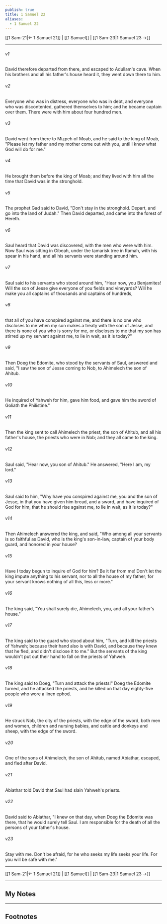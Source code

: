 ```yaml
---
publish: true
title: 1 Samuel 22
aliases:
  - 1 Samuel 22
---
```


[[1 Sam-21|← 1 Samuel 21]] | [[1 Samuel]] | [[1 Sam-23|1 Samuel 23 →]]
***



###### v1 
David therefore departed from there, and escaped to Adullam's cave. When his brothers and all his father's house heard it, they went down there to him. 

###### v2 
Everyone who was in distress, everyone who was in debt, and everyone who was discontented, gathered themselves to him; and he became captain over them. There were with him about four hundred men. 

###### v3 
David went from there to Mizpeh of Moab, and he said to the king of Moab, "Please let my father and my mother come out with you, until I know what God will do for me." 

###### v4 
He brought them before the king of Moab; and they lived with him all the time that David was in the stronghold. 

###### v5 
The prophet Gad said to David, "Don't stay in the stronghold. Depart, and go into the land of Judah." Then David departed, and came into the forest of Hereth. 

###### v6 
Saul heard that David was discovered, with the men who were with him. Now Saul was sitting in Gibeah, under the tamarisk tree in Ramah, with his spear in his hand, and all his servants were standing around him. 

###### v7 
Saul said to his servants who stood around him, "Hear now, you Benjamites! Will the son of Jesse give everyone of you fields and vineyards? Will he make you all captains of thousands and captains of hundreds, 

###### v8 
that all of you have conspired against me, and there is no one who discloses to me when my son makes a treaty with the son of Jesse, and there is none of you who is sorry for me, or discloses to me that my son has stirred up my servant against me, to lie in wait, as it is today?" 

###### v9 
Then Doeg the Edomite, who stood by the servants of Saul, answered and said, "I saw the son of Jesse coming to Nob, to Ahimelech the son of Ahitub. 

###### v10 
He inquired of Yahweh for him, gave him food, and gave him the sword of Goliath the Philistine." 

###### v11 
Then the king sent to call Ahimelech the priest, the son of Ahitub, and all his father's house, the priests who were in Nob; and they all came to the king. 

###### v12 
Saul said, "Hear now, you son of Ahitub." He answered, "Here I am, my lord." 

###### v13 
Saul said to him, "Why have you conspired against me, you and the son of Jesse, in that you have given him bread, and a sword, and have inquired of God for him, that he should rise against me, to lie in wait, as it is today?" 

###### v14 
Then Ahimelech answered the king, and said, "Who among all your servants is so faithful as David, who is the king's son-in-law, captain of your body guard, and honored in your house? 

###### v15 
Have I today begun to inquire of God for him? Be it far from me! Don't let the king impute anything to his servant, nor to all the house of my father; for your servant knows nothing of all this, less or more." 

###### v16 
The king said, "You shall surely die, Ahimelech, you, and all your father's house." 

###### v17 
The king said to the guard who stood about him, "Turn, and kill the priests of Yahweh; because their hand also is with David, and because they knew that he fled, and didn't disclose it to me." But the servants of the king wouldn't put out their hand to fall on the priests of Yahweh. 

###### v18 
The king said to Doeg, "Turn and attack the priests!" Doeg the Edomite turned, and he attacked the priests, and he killed on that day eighty-five people who wore a linen ephod. 

###### v19 
He struck Nob, the city of the priests, with the edge of the sword, both men and women, children and nursing babies, and cattle and donkeys and sheep, with the edge of the sword. 

###### v20 
One of the sons of Ahimelech, the son of Ahitub, named Abiathar, escaped, and fled after David. 

###### v21 
Abiathar told David that Saul had slain Yahweh's priests. 

###### v22 
David said to Abiathar, "I knew on that day, when Doeg the Edomite was there, that he would surely tell Saul. I am responsible for the death of all the persons of your father's house. 

###### v23 
Stay with me. Don't be afraid, for he who seeks my life seeks your life. For you will be safe with me."

***
[[1 Sam-21|← 1 Samuel 21]] | [[1 Samuel]] | [[1 Sam-23|1 Samuel 23 →]]

---
## My Notes

---
## Footnotes